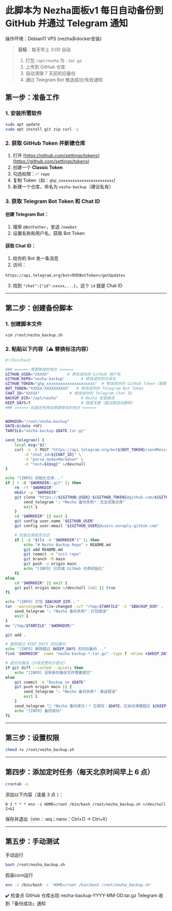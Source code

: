 # **此脚本为 Nezha面板v1 每日自动备份到 GitHub 并通过 Telegram 通知**

操作环境：Debian11 VPS (nezha非docker安装)
> **目标**：每天早上 3:00 自动  
> 1. 打包 `/opt/nezha` 为 `.tar.gz`  
> 2. 上传到 GitHub 仓库  
> 3. 自动清理 7 天前的旧备份  
> 4. 通过 Telegram Bot 推送成功/失败通知 

## 第一步：准备工作

### 1. 安装所需软件

```bash
sudo apt update
sudo apt install git zip curl -y
```

### 2. 获取 GitHub Token 并新建仓库

1. 打开 [https://github.com/settings/tokens](https://github.com/settings/tokens)
2. 创建一个  **Classic Token**
3. 勾选权限：✅ `repo`
4. 复制 Token（如：`ghp_xxxxxxxxxxxxxxxxxxxxxxxx`）
5. 新建一个仓库，命名为 `nezha-backup`（建议私有）

### 3. 获取 Telegram Bot Token 和 Chat ID

#### 创建 Telegram Bot：

1. 搜索 `@BotFather`，发送 `/newbot`
2. 设置名称和用户名，获取 Bot Token

#### 获取 Chat ID：

1. 给你的 Bot 发一条消息
2. 访问：

```
https://api.telegram.org/bot<你的BotToken>/getUpdates
```

3. 找到 `"chat":{"id":xxxxx,...}`，这个 `id` 就是 Chat ID

---

## 第二步：创建备份脚本

### 1. 创建脚本文件

```bash
vim /root/nezha_backup.sh
```

### 2. 粘贴以下内容（⚠️ 替换标注内容）

```bash
#!/bin/bash

### ====== 需要修改的地方 ======
GITHUB_USER="XXXXX"        # 修改成你的 GitHub 用户名
GITHUB_REPO="nezha-backup"       # 修改成你的仓库名
GITHUB_TOKEN="ghp_xxxxxxxxxxxxxxxxxxxxx"  # 修改成你的 GitHub Token（需要有 repo 权限）
BOT_TOKEN="XXXXX:XXXXXXXXXX"   # 修改成你的 Telegram Bot Token
CHAT_ID="XXXXX"             # 修改成你的 Telegram Chat ID
BACKUP_DIR="/opt/nezha"          # Nezha 安装路径
KEEP_DAYS=7                      # 保留天数（超过就自动删除）
### ====== 后面还有两处需要修改的地方 ======


WORKDIR="/root/nezha-backup"
DATE=$(date +%F)
TARFILE="nezha-backup-$DATE.tar.gz"

send_telegram() {
    local msg="$1"
    curl -s -X POST "https://api.telegram.org/bot${BOT_TOKEN}/sendMessage" \
        -d "chat_id=${CHAT_ID}" \
        -d "parse_mode=Markdown" \
        -d "text=${msg}" >/dev/null
}

echo "[INFO] 初始化仓库..."
if [ ! -d "$WORKDIR/.git" ]; then
    rm -rf "$WORKDIR"
    mkdir -p "$WORKDIR"
    git clone "https://${GITHUB_USER}:${GITHUB_TOKEN}@github.com/${GITHUB_USER}/${GITHUB_REPO}.git" "$WORKDIR" || {
        send_telegram "⚠️ *Nezha 备份失败*：无法克隆仓库"
        exit 1
    }
    cd "$WORKDIR" || exit 1
    git config user.name "$GITHUB_USER"
    git config user.email "${GITHUB_USER}@users.noreply.github.com"

    # 检查仓库是否为空
    if [ -z "$(ls -A "$WORKDIR")" ]; then
        echo "# Nezha Backup Repo" > README.md
        git add README.md
        git commit -m "init repo"
        git branch -M main
        git push -u origin main
        echo "[INFO] 已完成 GitHub 仓库初始化"
    fi
else
    cd "$WORKDIR" || exit 1
    git pull origin main >/dev/null 2>&1 || true
fi

echo "[INFO] 打包 $BACKUP_DIR..."
tar --warning=no-file-changed -czf "/tmp/$TARFILE" -C "$BACKUP_DIR" . || {
    send_telegram "⚠️ *Nezha 备份失败*：打包错误"
    exit 1
}
mv "/tmp/$TARFILE" "$WORKDIR/"

git add .

# 删除超过 KEEP_DAYS 的旧备份
echo "[INFO] 删除超过 $KEEP_DAYS 天的旧备份..."
find "$WORKDIR" -name "nezha-backup-*.tar.gz" -type f -mtime +$KEEP_DAYS -exec git rm -f {} \; >/dev/null 2>&1

# 提交并推送（只有变更时才提交）
if git diff --cached --quiet; then
    echo "[INFO] 没有新的备份文件需要提交"
else
    git commit -m "Backup on $DATE"
    git push origin main || {
        send_telegram "⚠️ *Nezha 备份失败*：推送错误"
        exit 1
    }
    send_telegram "🎉 *Nezha 备份成功！* 已保存：$DATE，已自动清理超过 ${KEEP_DAYS} 天的旧备份"
    echo "[INFO] 备份成功"
fi
```

---

## 第三步：设置权限

```bash
chmod +x /root/nezha_backup.sh
```

---

## 第四步：添加定时任务（每天北京时间早上 6 点）

```bash
crontab -e
```

添加以下内容（凌晨 3 点 ）：

```cron
0 3 * * * env -i HOME=/root /bin/bash /root/nezha_backup.sh >/dev/null 2>&1
```

保存并退出（vim：:wq；nano：Ctrl+O → Ctrl+X）

---

## 第五步：手动测试

手动运行
```bash
bash /root/nezha_backup.sh
```

假装corn运行
```bash
env -i /bin/bash -c 'HOME=/root /bin/bash /root/nezha_backup.sh'
```


✔️ 检查点
GitHub 仓库出现 nezha-backup-YYYY-MM-DD.tar.gz
Telegram 收到「备份成功」通知
